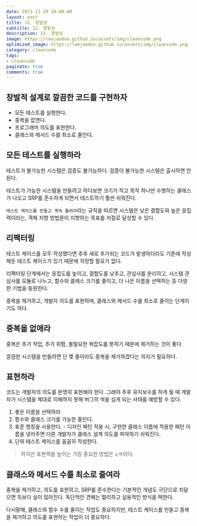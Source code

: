 ```yaml
---
date: 2021-11-29 20:40:40
layout: post
title: 12. 창발성
subtitle: 12. 창발성
description: 12. 창발성
image: https://leejaedoo.github.io/assets/img/cleancode.png
optimized_image: https://leejaedoo.github.io/assets/img/cleancode.png
category: cleancode
tags:
- cleancode 
paginate: true
comments: true
---
```


## 창발적 설계로 깔끔한 코드를 구현하자

- 모든 테스트를 실행한다.
- 중복을 없앤다.
- 프로그래머 의도를 표현한다.
- 클래스와 메서드 수를 최소로 줄인다.

## 모든 테스트를 실행하라

테스트가 불가능한 시스템은 검증도 불가능하다. 검증이 불가능한 시스템은 출시하면 안된다.

테스트가 가능한 시스템을 만들려고 하다보면 크기가 작고 목적 하나만 수행하는 클래스가 나오고 SRP를 준수하게 되면서 테스트하기 훨씬 쉬워진다.

`테스트 케이스를 만들고 계속 돌려라`라는 규칙을 따르면 시스템은 낮은 결합도와 높은 응집력이라는, 객체 지향 방법론이 지향하는 목표를 저절로 달성할 수 있다.

## 리팩터링

테스트 케이스를 모두 작성했다면 추후 새로 추가되는 코드가 발생하더라도 기존에 작성해둔 테스트 케이스가 있기 때문에 걱정할 필요가 없다.

리팩터링 단계에서는 응집도를 높이고, 결합도를 낮추고, 관심사를 분리하고, 시스템 관심사를 모듈로 나누고, 함수와 클래스 크기를 줄이고, 더 나은 이름을 선택하는 등 다양한 기법을 동원한다.

중복을 제거하고, 개발자 의도를 표현하며, 클래스와 메서드 수를 최소로 줄이는 단계이기도 하다.

## 중복을 없애라

중복은 추가 작업, 추가 위험, 불필요한 복잡도를 뜻하기 때문에 제거하는 것이 좋다.

깔끔한 시스템을 만들려면 단 몇 줄이라도 중복을 제거하겠다는 의지가 필요하다.

## 표현하라

코드는 개발자의 의도를 분명히 표현해야 한다. 그래야 추후 유지보수를 하게 될 때 개발자가 시스템을 제대로 이해하지 못해 버그의 싹을 심게 되는 사태를 예방할 수 있다.

1. 좋은 이름을 선택하라
2. 함수와 클래스 크기를 가능한 줄인다.
3. 표준 명칭을 사용한다. - 디자인 패턴 적용 시, 구현한 클래스 이름에 적용한 패턴 이름을 넣어주면 다른 개발자가 클래스 설계 의도를 파악하기 쉬워진다.
4. 단위 테스트 케이스를 꼼꼼히 작성한다.

> 하지만 표현력을 높이는 가장 중요한 방법은 `노력`이다.

## 클래스와 메서드 수를 최소로 줄여라

중복을 제거하고, 의도를 표현하고, SRP를 준수한다는 기본적인 개념도 극단으로 치달으면 득보다 실이 많아진다. 독단적인 견해는 멀리하고 실용적인 방식을 택한다.

다시말해, 클래스와 함수 수를 줄이는 작업도 중요하지만, 테스트 케이스를 만들고 중복을 제거하고 의도를 표현하는 작업이 더 중요하다.



